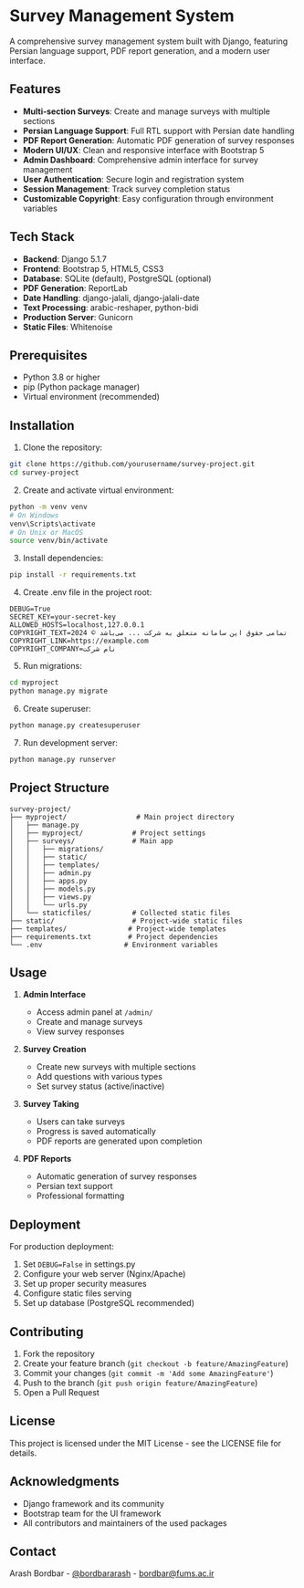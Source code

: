# Survey Management System

A comprehensive survey management system built with Django, featuring Persian language support, PDF report generation, and a modern user interface.

## Features

- **Multi-section Surveys**: Create and manage surveys with multiple sections
- **Persian Language Support**: Full RTL support with Persian date handling
- **PDF Report Generation**: Automatic PDF generation of survey responses
- **Modern UI/UX**: Clean and responsive interface with Bootstrap 5
- **Admin Dashboard**: Comprehensive admin interface for survey management
- **User Authentication**: Secure login and registration system
- **Session Management**: Track survey completion status
- **Customizable Copyright**: Easy configuration through environment variables

## Tech Stack

- **Backend**: Django 5.1.7
- **Frontend**: Bootstrap 5, HTML5, CSS3
- **Database**: SQLite (default), PostgreSQL (optional)
- **PDF Generation**: ReportLab
- **Date Handling**: django-jalali, django-jalali-date
- **Text Processing**: arabic-reshaper, python-bidi
- **Production Server**: Gunicorn
- **Static Files**: Whitenoise

## Prerequisites

- Python 3.8 or higher
- pip (Python package manager)
- Virtual environment (recommended)

## Installation

1. Clone the repository:
```bash
git clone https://github.com/yourusername/survey-project.git
cd survey-project
```

2. Create and activate virtual environment:
```bash
python -m venv venv
# On Windows
venv\Scripts\activate
# On Unix or MacOS
source venv/bin/activate
```

3. Install dependencies:
```bash
pip install -r requirements.txt
```

4. Create .env file in the project root:
```env
DEBUG=True
SECRET_KEY=your-secret-key
ALLOWED_HOSTS=localhost,127.0.0.1
COPYRIGHT_TEXT=تمامی حقوق این سامانه متعلق به شرکت ... می‌باشد © 2024
COPYRIGHT_LINK=https://example.com
COPYRIGHT_COMPANY=نام شرکت
```

5. Run migrations:
```bash
cd myproject
python manage.py migrate
```

6. Create superuser:
```bash
python manage.py createsuperuser
```

7. Run development server:
```bash
python manage.py runserver
```

## Project Structure

```
survey-project/
├── myproject/                 # Main project directory
│   ├── manage.py
│   ├── myproject/            # Project settings
│   ├── surveys/              # Main app
│   │   ├── migrations/
│   │   ├── static/
│   │   ├── templates/
│   │   ├── admin.py
│   │   ├── apps.py
│   │   ├── models.py
│   │   ├── views.py
│   │   └── urls.py
│   └── staticfiles/          # Collected static files
├── static/                   # Project-wide static files
├── templates/               # Project-wide templates
├── requirements.txt         # Project dependencies
└── .env                    # Environment variables
```

## Usage

1. **Admin Interface**
   - Access admin panel at `/admin/`
   - Create and manage surveys
   - View survey responses

2. **Survey Creation**
   - Create new surveys with multiple sections
   - Add questions with various types
   - Set survey status (active/inactive)

3. **Survey Taking**
   - Users can take surveys
   - Progress is saved automatically
   - PDF reports are generated upon completion

4. **PDF Reports**
   - Automatic generation of survey responses
   - Persian text support
   - Professional formatting

## Deployment

For production deployment:

1. Set `DEBUG=False` in settings.py
2. Configure your web server (Nginx/Apache)
3. Set up proper security measures
4. Configure static files serving
5. Set up database (PostgreSQL recommended)

## Contributing

1. Fork the repository
2. Create your feature branch (`git checkout -b feature/AmazingFeature`)
3. Commit your changes (`git commit -m 'Add some AmazingFeature'`)
4. Push to the branch (`git push origin feature/AmazingFeature`)
5. Open a Pull Request

## License

This project is licensed under the MIT License - see the LICENSE file for details.

## Acknowledgments

- Django framework and its community
- Bootstrap team for the UI framework
- All contributors and maintainers of the used packages

## Contact

Arash Bordbar - [@bordbararash](https://twitter.com/bordbararash) - bordbar@fums.ac.ir

